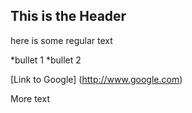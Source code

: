 ## This is the Header

here is some regular text

*bullet 1
*bullet 2

[Link to Google] (http://www.google.com)

More text
